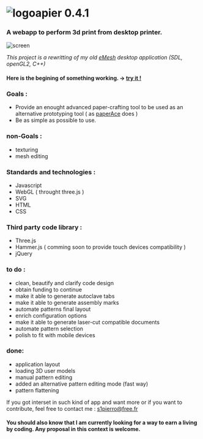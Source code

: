 # ![logo](https://github.com/s1pierro/Papier/blob/master/paperseed-icon.png "Papier logo")apier 0.4.1 
### A webapp to perform 3d print from desktop printer.

![screen](https://github.com/s1pierro/Papier/blob/master/Papier-sreen.jpg "Papier screenshot")



_This project is a rewritting of my old [eMesh](https://www.youtube.com/watch?v=Rcpjqd3NSTE "eMesh") desktop application (SDL, openGL2, C++)_

#### Here is the begining of something working. -> [try it !](https://s1pierro.github.io/Papier/)


### Goals :

 - Provide an enought advanced paper-crafting tool to be used as an alternative prototyping tool ( as [paperAce](https://plus.google.com/photos/118368888481050824788/album/6366533843773096817/6366533840814789570?authkey=CIr985KLmqXwTA "paperAce") does )
 - Be as simple as possible to use.

### non-Goals :

 - texturing
 - mesh editing


### Standards and technologies :

 - Javascript
 - WebGL ( throught three.js )
 - SVG
 - HTML
 - CSS


### Third party code library :

 - Three.js
 - Hammer.js ( comming soon to provide touch devices compatibility )
 - jQuery
 
### to do :

 - clean, beautify and clarify code design
 - obtain funding to continue
 - make it able to generate autoclave tabs
 - make it able to generate assembly marks
 - automate patterns final layout
 - enrich configuration options
 - make it able to generate laser-cut compatible documents
 - automate pattern selection
 - polish to fit with mobile devices

### done:

 - application layout
 - loading 3D user models
 - manual pattern editing
 - added an alternative pattern editing mode (fast way) 
 - pattern flattening
 
If you got interset in such kind of app and want more or if you want to contribute, feel free to contact me : s1pierro@free.fr
#### You should also know that I am currently looking for a way to earn a living by coding. Any proposal in this context is welcome.
	 
